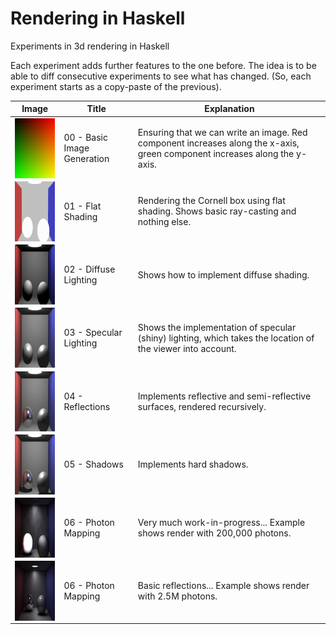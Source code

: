 # Rendering in Haskell

Experiments in 3d rendering in Haskell

Each experiment adds further features to the one before. The idea is to be able to diff consecutive experiments to see what has changed. (So, each experiment starts as a copy-paste of the previous).

| Image | Title | Explanation |
| ----- | ----- | ----------- |
| <img src="https://raw.githubusercontent.com/stu-smith/rendering-in-haskell/master/output/experiment00.png" width="128" height="96" align="left" /> | 00 - Basic Image Generation | Ensuring that we can write an image. Red component increases along the x-axis, green component increases along the y-axis. |
| <img src="https://raw.githubusercontent.com/stu-smith/rendering-in-haskell/master/output/experiment01.png" width="128" height="96" align="left" /> | 01 - Flat Shading | Rendering the Cornell box using flat shading. Shows basic ray-casting and nothing else. |
| <img src="https://raw.githubusercontent.com/stu-smith/rendering-in-haskell/master/output/experiment02.png" width="128" height="96" align="left" /> | 02 - Diffuse Lighting | Shows how to implement diffuse shading. |
| <img src="https://raw.githubusercontent.com/stu-smith/rendering-in-haskell/master/output/experiment03.png" width="128" height="96" align="left" /> | 03 - Specular Lighting | Shows the implementation of specular (shiny) lighting, which takes the location of the viewer into account. |
| <img src="https://raw.githubusercontent.com/stu-smith/rendering-in-haskell/master/output/experiment04.png" width="128" height="96" align="left" /> | 04 - Reflections | Implements reflective and semi-reflective surfaces, rendered recursively. |
| <img src="https://raw.githubusercontent.com/stu-smith/rendering-in-haskell/master/output/experiment05.png" width="128" height="96" align="left" /> | 05 - Shadows | Implements hard shadows. |
| <img src="https://raw.githubusercontent.com/stu-smith/rendering-in-haskell/master/output/experiment06.png" width="128" height="96" align="left" /> | 06 - Photon Mapping | Very much work-in-progress... Example shows render with 200,000 photons. |
| <img src="https://raw.githubusercontent.com/stu-smith/rendering-in-haskell/master/output/experiment07.png" width="128" height="96" align="left" /> | 06 - Photon Mapping | Basic reflections... Example shows render with 2.5M photons. |